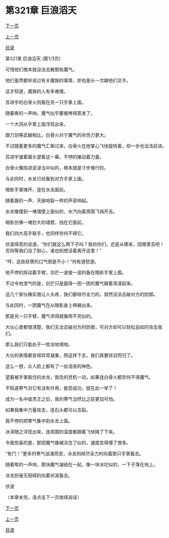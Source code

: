 <h1>第321章   巨浪滔天</h1>
            <div><p><a href="./0961_%E7%AC%AC321%E7%AB%A0_%E5%B7%A8%E6%B5%AA%E6%BB%94%E5%A4%A9.md">下一页</a></p><p><a href="./0959_%E7%AC%AC320%E7%AB%A0_%E9%AD%94%E7%9A%87.md">上一页</a></p><p><a href="../">目录</a></p></div>
            <div><p>第321章   巨浪滔天 (第1/3页)</p><p>可惜他们根本就没法击散那些魔气。</p><p>他们虽然都听说过有关魔族的事情，却也是头一次跟他们交手。</p><p>这才知道，魔族的人有多难缠。</p><p>苏进宇的白骨火则轰在另一只手掌上面。</p><p>随着嘶的一声响，魔气似乎要被烤得蒸发了。</p><p>一个大洞从手掌上面浮现出来。</p><p>跟刀剑等武器相比，白骨火对于魔气的杀伤力更大。</p><p>不过随着更多的魔气汇聚过来，白骨火在他掌心飞快旋转着，却一步也没法前进。</p><p>苏进宇皱着眉头望着这一幕，不停的摧动着力量。</p><p>白骨火像陷进泥淖当中似的，根本就是寸步难行的。</p><p>与此同时，水龙已经轰到对方手掌上面。</p><p>暗影手掌摊开，竖在水龙面前。</p><p>随着轰的一声，天崩地裂一样的声音响起。</p><p>水龙像撞到一堵墙壁上面似的，水汽向着周围飞溅开去。</p><p>暗影仿佛一堵巨大的墙壁，挡在它面前。</p><p>我们四大高手联手，也同样奈何不得它。</p><p>伏波得意的说道，“你们就这么两下子吗？我劝你们，还是从哪来，回哪里去吧！否则等我们没了耐心，谁也别想活着离开这里！”</p><p>“哼，这些妖孽的口气倒是不小！”何有道怒道。</p><p>他不停的挥动着手臂，剑芒一波接一波的轰在暗影手掌上面。</p><p>不过令他泄气的是，剑芒只是震得一团一团的魔气跟着荡漾起来。</p><p>这几个家伙确实很让人头疼，我们都倾尽全力的，居然没法击破对方的防御。</p><p>与此同时，一团魔气在从暗影身上伸展出来。</p><p>那是另一只手臂，魔气浓得就像用不完似的。</p><p>大伙心里都很清楚，我们无法击破对方的防御，可对方却可以轻松自如的攻击我们。</p><p>那么我们只能处于一败涂地境地。</p><p>大伙的表情都变得异常凝重，照这样下去，我们真要铩羽而归了。</p><p>这么一想，众人脸上都有了一丝沮丧的神色。</p><p>望着被手掌抵住的水龙，我忽的灵机一动，如果连白骨火都奈何不得魔气。</p><p>不知道寒气对它有没有作用，能否成功，就在此一举了！</p><p>成为一名中级灵王之后，我的寒气当然比之前更加可怕。</p><p>如果我集中力量攻击，连石头都可以冻裂。</p><p>我不停的把寒气集中到水龙上面。</p><p>冰泽随之浮现出来，连周围的温度都跟着飞快降了下来。</p><p>令我惊喜的是，那团魔气像被冻住了似的，速度变得慢了很多。</p><p>“有门！”更多的寒气汹涌而至，冰龙则倾尽全力的向着那只手掌轰去。</p><p>随着嘭的一声响，那块魔气凝结在一起，像一块冰坨似的，一下子落在地上。</p><p>冰龙则毫无阻碍的向着伏波轰去。</p><p>伏波</p><p>（本章未完，请点击下一页继续阅读）</p></div>
            <div><p><a href="./0961_%E7%AC%AC321%E7%AB%A0_%E5%B7%A8%E6%B5%AA%E6%BB%94%E5%A4%A9.md">下一页</a></p><p><a href="./0959_%E7%AC%AC320%E7%AB%A0_%E9%AD%94%E7%9A%87.md">上一页</a></p><p><a href="../">目录</a></p></div>